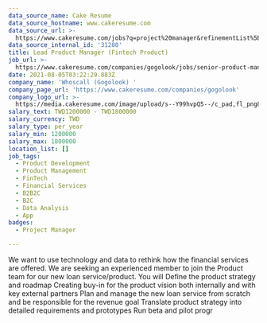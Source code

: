 ```yaml
---
data_source_name: Cake Resume
data_source_hostname: www.cakeresume.com
data_source_url: >-
  https://www.cakeresume.com/jobs?q=project%20manager&refinementList%5Blang_name%5D%5B0%5D=English&refinementList%5Bsalary_type%5D=per_year&range%5Bsalary_range%5D%5Bmin%5D=1000000&page=2
data_source_internal_id: '31280'
title: Lead Product Manager (Fintech Product)
job_url: >-
  https://www.cakeresume.com/companies/gogolook/jobs/senior-product-manager-fintech-product
date: 2021-08-05T03:22:29.883Z
company_name: 'Whoscall (Gogolook) '
company_page_url: 'https://www.cakeresume.com/companies/gogolook'
company_logo_url: >-
  https://media.cakeresume.com/image/upload/s--Y99hvpQ5--/c_pad,fl_png8,h_200,w_200/v1618254473/gi3vnzovbkfiqffe6fu7.png
salary_text: TWD1200000 - TWD1800000
salary_currency: TWD
salary_type: per_year
salary_min: 1200000
salary_max: 1800000
location_list: []
job_tags:
  - Product Development
  - Product Management
  - FinTech
  - Financial Services
  - B2B2C
  - B2C
  - Data Analysis
  - App
badges:
  - Project Manager

---
```


We want to use technology and data to rethink how the financial services are offered. We are seeking an experienced member to join the Product team for our new loan service/product. You will Define the product strategy and roadmap Creating buy-in for the product vision both internally and with key external partners Plan and manage the new loan service from scratch and be responsible for the revenue goal Translate product strategy into detailed requirements and prototypes Run beta and pilot progr